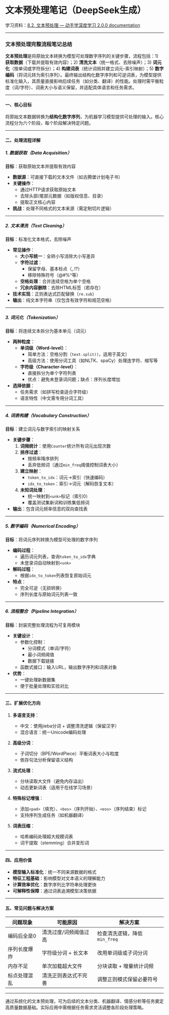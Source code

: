 #  文本预处理笔记（DeepSeek生成）

学习资料：[8.2. 文本预处理 — 动手学深度学习 2.0.0 documentation](https://zh-v2.d2l.ai/chapter_recurrent-neural-networks/text-preprocessing.html)

------

### 文本预处理完整流程笔记总结

**文本预处理**是将原始文本转换为模型可处理数字序列的关键步骤，流程包括：1) **获取数据**（下载并提取有效内容）；2) **清洗文本**（统一格式、去除噪声）；3) **词元化**（按单词或字符拆分）；4) **构建词表**（统计词频并建立词元-索引映射）；5) **数字编码**（将词元转为索引序列）。最终输出结构化数字序列和可逆词表，为模型提供标准化输入，其质量直接影响后续任务（如分类、翻译）的性能。处理时需平衡粒度（词/字符）、词表大小与语义保留，并适配具体语言和任务需求。

---

#### **一、核心目标**  
将原始文本数据转换为**结构化数字序列**，为机器学习模型提供可处理的输入。核心流程分为六个阶段，每个阶段解决特定问题。

---

#### **二、处理流程详解**  
##### 1. **数据获取（Data Acquisition）**  
**目标**：获取原始文本并提取有效内容  
- **数据源**：可直接下载的文本文件（如古腾堡计划电子书）  
- **关键操作**：  
  - 通过HTTP请求获取原始文本  
  - 去除头部/尾部元数据（如版权信息、目录）  
  - 提取正文核心内容  
- **挑战**：处理不同格式的文本来源（需定制切片逻辑）

---

##### 2. **文本清洗（Text Cleaning）**  
**目标**：标准化文本格式，去除噪声  
- **常见操作**：  
  - **大小写统一**：全转小写消除大小写差异  
  - **字符过滤**：  
    - 保留字母、基本标点（,.!?）  
    - 移除特殊符号（@#%^等）  
  - **空格处理**：合并连续空格为单个空格  
  - **冗余内容删除**：去除HTML标签（若存在）  
- **技术实现**：正则表达式匹配替换（`re.sub`）  
- **输出**：纯文本字符串（仅包含有效字符和规范空格）

---

##### 3. **词元化（Tokenization）**  
**目标**：将连续文本拆分为基本单元（词元）  
- **两种粒度**：  
  - **单词级（Word-level）**：  
    - 简单方法：空格分割（`text.split()`，适用于英文）  
    - 高级方法：使用分词工具（如NLTK、spaCy）处理连字符、缩写等  
  - **字符级（Character-level）**：  
    - 直接拆分为单个字符列表  
    - 优点：避免未登录词问题；缺点：序列长度增加  
- **选择依据**：  
  - 任务需求（如拼写检查适合字符级）  
  - 语言特性（中文需专用分词工具）

---

##### 4. **词表构建（Vocabulary Construction）**  
**目标**：建立词元与数字索引的映射关系  
- **关键步骤**：  
  1. **词频统计**：使用`Counter`统计所有词元出现次数  
  2. **排序过滤**：  
     - 按频率降序排列  
     - 丢弃低频词（通过`min_freq`阈值控制词表大小）  
  3. **建立映射**：  
     - `token_to_idx`：词元→索引（快速编码）  
     - `idx_to_token`：索引→词元（解码恢复文本）  
  4. **未知词处理**：  
     - 统一映射到`<unk>`标记（索引0）  
     - 覆盖测试集新词和训练集低频词  
- **输出**：包含词元频率信息的双向查找表

---

##### 5. **数字编码（Numerical Encoding）**  
**目标**：将词元序列转换为模型可处理的数字序列  
- **编码过程**：  
  - 遍历词元列表，查询`token_to_idx`字典  
  - 未登录词自动映射到`<unk>`  
- **解码过程**：  
  - 根据`idx_to_token`列表恢复原始词元  
- **特点**：  
  - 完全可逆（无损转换）  
  - 序列长度与原始词元列表一致

---

##### 6. **流程整合（Pipeline Integration）**  
**目标**：封装完整处理流程为可复用模块  
- **关键设计**：  
  - 参数化控制：  
    - 分词模式（单词/字符）  
    - 最小词频阈值  
    - 数据下载链接  
  - 函数式接口：输入URL，输出数字序列和词表对象  
- **优势**：  
  - 一键处理新数据集  
  - 便于批量处理和实验对比

---

#### **三、扩展优化方向**  
1. **多语言支持**：  
   - 中文：使用jieba分词 + 调整清洗逻辑（保留汉字）  
   - 混合语言：统一Unicode编码处理  

2. **高级分词**：  
   - 子词切分（BPE/WordPiece）平衡词表大小与粒度  
   - 依存句法分析保留语义结构  

3. **流式处理**：  
   - 分块读取大文件（避免内存溢出）  
   - 动态更新词表（适用于在线学习场景）  

4. **特殊标记增强**：  
   - 添加`<pad>`（填充）、`<bos>`（序列开始）、`<eos>`（序列结束）标记  
   - 支持序列生成任务（如机器翻译）  

5. **词表压缩**：  
   - 哈希编码处理超大规模词表  
   - 词干提取（stemming）合并变形词  

---

#### **四、应用价值**  
- **模型输入标准化**：统一不同来源数据的格式  
- **特征工程基础**：影响模型对文本语义的理解能力  
- **计算效率优化**：数字序列比字符串处理更快  
- **可解释性保障**：通过词表追溯模型决策依据  

---

#### **五、常见问题与解决方案**  
| 问题现象     | 可能原因              | 解决方案                     |
| ------------ | --------------------- | ---------------------------- |
| 编码后全是0  | 清洗过度/词频阈值过高 | 检查清洗逻辑，降低`min_freq` |
| 序列长度爆炸 | 字符级分词 + 长文本   | 改用单词级或子词分词         |
| 内存不足     | 单次加载超大文件      | 分块读取 + 增量统计词频      |
| 标点处理混乱 | 清洗正则表达式不完善  | 调整正则模式保留必要符号     |

---

通过系统化的文本预处理，可为后续的文本分类、机器翻译、情感分析等任务奠定高质量数据基础。实际应用中需根据任务需求灵活调整各阶段处理策略。
